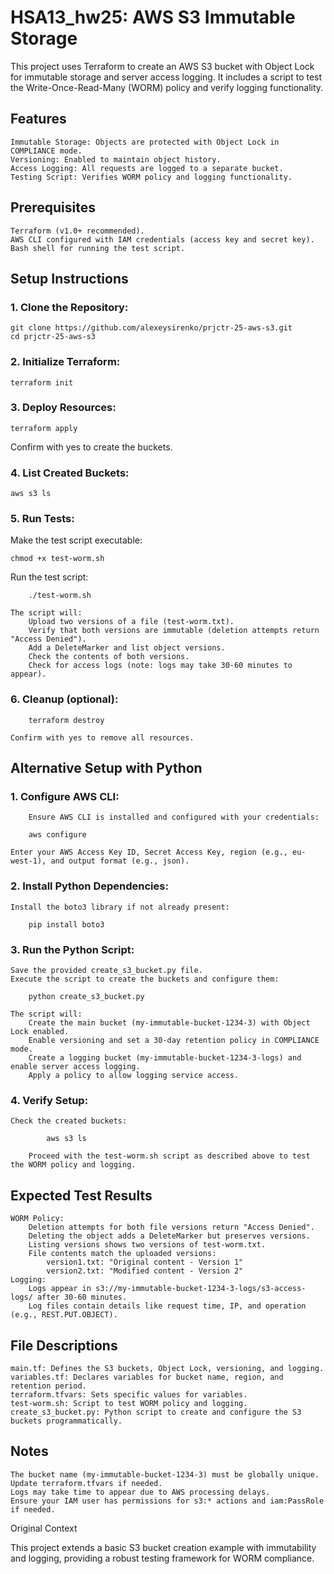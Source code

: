 # HSA13_hw25: AWS S3 Immutable Storage

This project uses Terraform to create an AWS S3 bucket with Object Lock for immutable storage and server access logging. It includes a script to test the Write-Once-Read-Many (WORM) policy and verify logging functionality.

## Features

    Immutable Storage: Objects are protected with Object Lock in COMPLIANCE mode.
    Versioning: Enabled to maintain object history.
    Access Logging: All requests are logged to a separate bucket.
    Testing Script: Verifies WORM policy and logging functionality.

## Prerequisites

    Terraform (v1.0+ recommended).
    AWS CLI configured with IAM credentials (access key and secret key).
    Bash shell for running the test script.

## Setup Instructions

### 1. Clone the Repository:
    
```
git clone https://github.com/alexeysirenko/prjctr-25-aws-s3.git
cd prjctr-25-aws-s3
```
### 2. Initialize Terraform:
```
terraform init
```
### 3. Deploy Resources:
```
terraform apply
```
Confirm with yes to create the buckets.
### 4. List Created Buckets:
```
aws s3 ls
```
### 5. Run Tests:

Make the test script executable:
    
```
chmod +x test-worm.sh
```
Run the test script:

```
    ./test-worm.sh
```
    The script will:
        Upload two versions of a file (test-worm.txt).
        Verify that both versions are immutable (deletion attempts return "Access Denied").
        Add a DeleteMarker and list object versions.
        Check the contents of both versions.
        Check for access logs (note: logs may take 30-60 minutes to appear).

### 6. Cleanup (optional):

```
    terraform destroy
```
    Confirm with yes to remove all resources.

## Alternative Setup with Python

### 1. Configure AWS CLI:
        Ensure AWS CLI is installed and configured with your credentials:
        
```
    aws configure
```
    Enter your AWS Access Key ID, Secret Access Key, region (e.g., eu-west-1), and output format (e.g., json).

### 2. Install Python Dependencies:

    Install the boto3 library if not already present:
    
```
    pip install boto3
```

### 3. Run the Python Script:

    Save the provided create_s3_bucket.py file.
    Execute the script to create the buckets and configure them:
    
```
    python create_s3_bucket.py
```
    The script will:
        Create the main bucket (my-immutable-bucket-1234-3) with Object Lock enabled.
        Enable versioning and set a 30-day retention policy in COMPLIANCE mode.
        Create a logging bucket (my-immutable-bucket-1234-3-logs) and enable server access logging.
        Apply a policy to allow logging service access.

### 4. Verify Setup:

    Check the created buckets:
    
```
        aws s3 ls
```
        Proceed with the test-worm.sh script as described above to test the WORM policy and logging.

## Expected Test Results

    WORM Policy:
        Deletion attempts for both file versions return "Access Denied".
        Deleting the object adds a DeleteMarker but preserves versions.
        Listing versions shows two versions of test-worm.txt.
        File contents match the uploaded versions:
            version1.txt: "Original content - Version 1"
            version2.txt: "Modified content - Version 2"
    Logging:
        Logs appear in s3://my-immutable-bucket-1234-3-logs/s3-access-logs/ after 30-60 minutes.
        Log files contain details like request time, IP, and operation (e.g., REST.PUT.OBJECT).

## File Descriptions

    main.tf: Defines the S3 buckets, Object Lock, versioning, and logging.
    variables.tf: Declares variables for bucket name, region, and retention period.
    terraform.tfvars: Sets specific values for variables.
    test-worm.sh: Script to test WORM policy and logging.
    create_s3_bucket.py: Python script to create and configure the S3 buckets programmatically.

## Notes

    The bucket name (my-immutable-bucket-1234-3) must be globally unique. Update terraform.tfvars if needed.
    Logs may take time to appear due to AWS processing delays.
    Ensure your IAM user has permissions for s3:* actions and iam:PassRole if needed.

Original Context

This project extends a basic S3 bucket creation example with immutability and logging, providing a robust testing framework for WORM compliance.

